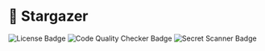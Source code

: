 # 💫 Stargazer

<p align="left">
  <img src="https://img.shields.io/badge/license-MIT-green" alt="License Badge">
  <img src="https://github.com/pabroux/stargazer/actions/workflows/code-quality-checker.yml/badge.svg" alt="Code Quality Checker Badge">
  <img src="https://github.com/pabroux/stargazer/actions/workflows/secret-scanner.yml/badge.svg" alt="Secret Scanner Badge">
</p>
